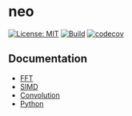 # neo

[![License: MIT](https://img.shields.io/badge/License-MIT-yellow.svg)](https://opensource.org/licenses/MIT)
[![Build](https://github.com/neo-sonar/neo/actions/workflows/build.yml/badge.svg)](https://github.com/neo-sonar/neo/actions/workflows/build.yml)
[![codecov](https://codecov.io/gh/neo-sonar/neo/branch/main/graph/badge.svg?token=PLQUR85CI6)](https://codecov.io/gh/neo-sonar/neo)

## Documentation

- [FFT](./doc/fft.md)
- [SIMD](./doc/simd.md)
- [Convolution](./doc/convolution.md)
- [Python](./doc/python.md)
